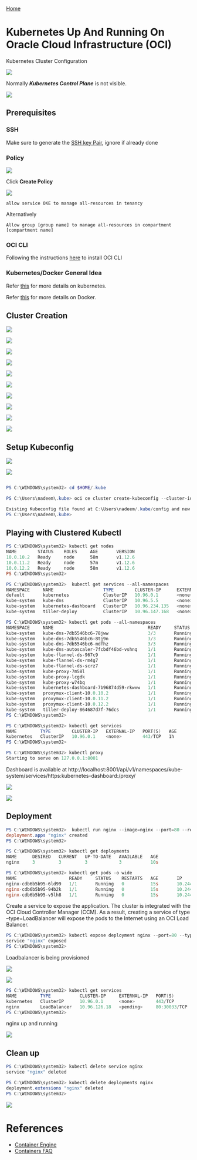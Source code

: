 [Home](../README.md)

# Kubernetes Up And Running On Oracle Cloud Infrastructure (OCI)

Kubernetes Cluster Configuration

![](../resources/k8s-cluster-configuration.png)

Normally ***Kubernetes Control Plane*** is not visible.

![](../resources/k8s-infra.png)

## Prerequisites

### SSH

Make sure to generate the [SSH key Pair](GeneratingSshKey.md), ignore if already done

### Policy 

![](../resources/k8s-click-policies.png)

Click **Create Policy**

![](../resources/k8s-create-policy.png)

```
allow service OKE to manage all-resources in tenancy

```
Alternatively
```
Allow group [group name] to manage all-resources in compartment [compartment name]

```

### OCI CLI

Following the instructions [here](OciCliUpAndRunningOnWindows.md) to install OCI CLI


### Kubernetes/Docker General Idea

Refer [this](https://github.com/enabling-cloud/kubernetes-learning) for more details on kubernetes.

Refer [this](https://github.com/enabling-cloud/docker-learning) for more details on Docker.


## Cluster Creation

![](../resources/k8s-navigate-to-oke.png)

![](../resources/k8s-click-create-cluster.png)

![](../resources/k8s-cluster-name.png)


![](../resources/k8s-vcn-confirm.png)

![](../resources/k8s-node-pool-confirm.png)

![](../resources/k8s-add-aon.png)

![](../resources/k8s-cluster-creation-details.png)

![](../resources/k8s-cluster-creating.png)

![](../resources/k8s-cluster-created.png)

![](../resources/k8s-getting-started.png)


## Setup Kubeconfig


![](../resources/k8s-click-access-kubeconfig.png)


![](../resources/k8s-kubeconfig-details.png)

```Powershell

PS C:\WINDOWS\system32> cd $HOME/.kube

PS C:\Users\nadeem\.kube> oci ce cluster create-kubeconfig --cluster-id ocid1.cluster.oc1.eu-frankfurt-1.aaaaaaaaafswimjrmfstoylgme2dczbymy3wezlbgi4tombtgctgkylggztg --file $HOME/.kube/config --region eu-frankfurt-1

Existing Kubeconfig file found at C:\Users\nadeem/.kube/config and new config merged into it
PS C:\Users\nadeem\.kube>
```

## Playing with Clustered Kubectl


```Powershell
PS C:\WINDOWS\system32> kubectl get nodes
NAME        STATUS    ROLES     AGE       VERSION
10.0.10.2   Ready     node      58m       v1.12.6
10.0.11.2   Ready     node      57m       v1.12.6
10.0.12.2   Ready     node      58m       v1.12.6
PS C:\WINDOWS\system32>

```


```Powershell
PS C:\WINDOWS\system32>  kubectl get services --all-namespaces
NAMESPACE     NAME                   TYPE        CLUSTER-IP      EXTERNAL-IP   PORT(S)         AGE
default       kubernetes             ClusterIP   10.96.0.1       <none>        443/TCP         1h
kube-system   kube-dns               ClusterIP   10.96.5.5       <none>        53/UDP,53/TCP   1h
kube-system   kubernetes-dashboard   ClusterIP   10.96.234.135   <none>        443/TCP         1h
kube-system   tiller-deploy          ClusterIP   10.96.147.168   <none>        44134/TCP       1h

```


```Powershell
PS C:\WINDOWS\system32> kubectl get pods --all-namespaces
NAMESPACE     NAME                                    READY     STATUS    RESTARTS   AGE
kube-system   kube-dns-7db5546bc6-78jww               3/3       Running   0          57m
kube-system   kube-dns-7db5546bc6-8tj9n               3/3       Running   0          58m
kube-system   kube-dns-7db5546bc6-mdfhz               3/3       Running   0          1h
kube-system   kube-dns-autoscaler-7fcbdf46bd-vshnq    1/1       Running   0          1h
kube-system   kube-flannel-ds-967c9                   1/1       Running   1          58m
kube-system   kube-flannel-ds-rm4g7                   1/1       Running   1          58m
kube-system   kube-flannel-ds-scrz7                   1/1       Running   1          57m
kube-system   kube-proxy-7m58l                        1/1       Running   0          58m
kube-system   kube-proxy-lcgdk                        1/1       Running   0          58m
kube-system   kube-proxy-w74bq                        1/1       Running   0          57m
kube-system   kubernetes-dashboard-7b96874d59-rkwxw   1/1       Running   0          1h
kube-system   proxymux-client-10.0.10.2               1/1       Running   0          58m
kube-system   proxymux-client-10.0.11.2               1/1       Running   0          57m
kube-system   proxymux-client-10.0.12.2               1/1       Running   0          58m
kube-system   tiller-deploy-864687d7f-76dcs           1/1       Running   0          1h
PS C:\WINDOWS\system32>

```


```Powershell
PS C:\WINDOWS\system32> kubectl get services
NAME         TYPE        CLUSTER-IP   EXTERNAL-IP   PORT(S)   AGE
kubernetes   ClusterIP   10.96.0.1    <none>        443/TCP   1h
PS C:\WINDOWS\system32>

```


```Powershell
PS C:\WINDOWS\system32> kubectl proxy
Starting to serve on 127.0.0.1:8001
```
Dashboard is available at http://localhost:8001/api/v1/namespaces/kube-system/services/https:kubernetes-dashboard:/proxy/


![](../resources/k8s-dashboard-login.png)

![](../resources/k8s-dashboard.png)



## Deployment

```Powershell
PS C:\WINDOWS\system32>  kubectl run nginx --image=nginx --port=80 --replicas=3
deployment.apps "nginx" created
PS C:\WINDOWS\system32>

```


```Powershell
PS C:\WINDOWS\system32> kubectl get deployments
NAME      DESIRED   CURRENT   UP-TO-DATE   AVAILABLE   AGE
nginx     3         3         3            3           10s

```



```Powershell
PS C:\WINDOWS\system32> kubectl get pods -o wide
NAME                    READY     STATUS    RESTARTS   AGE       IP           NODE
nginx-cdb6b5b95-6ld99   1/1       Running   0          15s       10.244.0.6   10.0.10.2
nginx-cdb6b5b95-94b2k   1/1       Running   0          15s       10.244.1.4   10.0.12.2
nginx-cdb6b5b95-v5lh8   1/1       Running   0          15s       10.244.2.2   10.0.11.2

```

Create a service to expose the application. The cluster is integrated with the OCI Cloud Controller Manager (CCM). As a result, creating a service of type –type=LoadBalancer will expose the pods to the Internet using an OCI Load Balancer.

```Powershell
PS C:\WINDOWS\system32> kubectl expose deployment nginx --port=80 --type=LoadBalancer
service "nginx" exposed
PS C:\WINDOWS\system32>

```

Loadbalancer is being provisioned

![](../resources/k8s-lb-being-created.png)

![](../resources/k8s-lb-created.png)



```Powershell
PS C:\WINDOWS\system32> kubectl get services
NAME         TYPE           CLUSTER-IP     EXTERNAL-IP   PORT(S)        AGE
kubernetes   ClusterIP      10.96.0.1      <none>        443/TCP        1h
nginx        LoadBalancer   10.96.126.18   <pending>     80:30033/TCP   12s
PS C:\WINDOWS\system32>


```

nginx up and running

![](../resources/k8s-ngix-running.png)





## Clean up

```Powershell
PS C:\WINDOWS\system32> kubectl delete service nginx
service "nginx" deleted

```


```Powershell
PS C:\WINDOWS\system32> kubectl delete deployments nginx
deployment.extensions "nginx" deleted
PS C:\WINDOWS\system32>

```

![](../resources/k8s-lb-being-deleted.png)


# References
* [Container Engine](https://docs.cloud.oracle.com/iaas/Content/ContEng/Concepts/contengoverview.htm)
* [Containers FAQ](https://cloud.oracle.com/containers/faq)

